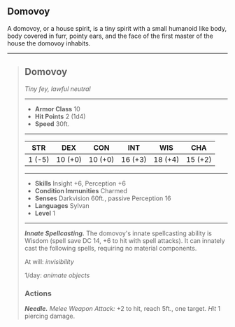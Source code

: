 ## Domovoy
A domovoy, or a house spirit, is a tiny spirit with a small humanoid like body, body covered in furr, pointy ears, and the face of the first master of the house the domovoy inhabits.


___
> ## Domovoy
>*Tiny fey, lawful neutral*
> ___
> - **Armor Class** 10
> - **Hit Points** 2 (1d4)
> - **Speed** 30ft.
>___
>|   STR   |   DEX   |   CON   |   INT   |   WIS   |   CHA   |
>|:-------:|:-------:|:-------:|:-------:|:-------:|:-------:|
>|  1 (-5) | 10 (+0) | 10 (+0) | 16 (+3) | 18 (+4) | 15 (+2) |
>___
> - **Skills** Insight +6, Perception +6
> - **Condition Immunities** Charmed
> - **Senses** Darkvision 60ft., passive Perception 16
> - **Languages** Sylvan
> - **Level** 1
> ___
> ***Innate Spellcasting.*** The domovoy's innate spellcasting ability is Wisdom (spell save DC 14, +6 to hit with spell attacks). It can innately cast the following spells, requiring no material components.
>
> At will: *invisibility*
>
> 1/day: *animate objects*
>
> ### Actions
> ***Needle.*** *Melee Weapon Attack:* +2 to hit, reach 5ft., one target. *Hit* 1 piercing damage. 
>
